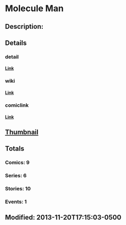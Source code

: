 # Molecule Man
## Description: 
## Details
### detail
#### [Link](http://marvel.com/characters/1485/molecule_man?utm_campaign=apiRef&utm_source=225578a89fc76f3d20fbffda5d17a88d)
### wiki
#### [Link](http://marvel.com/universe/Molecule_Man?utm_campaign=apiRef&utm_source=225578a89fc76f3d20fbffda5d17a88d)
### comiclink
#### [Link](http://marvel.com/comics/characters/1011019/molecule_man?utm_campaign=apiRef&utm_source=225578a89fc76f3d20fbffda5d17a88d)
## [Thumbnail](http://i.annihil.us/u/prod/marvel/i/mg/5/d0/528d33c2a72b2.jpg)
## Totals
### Comics: 9
### Series: 6
### Stories: 10
### Events: 1
## Modified: 2013-11-20T17:15:03-0500